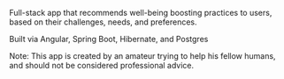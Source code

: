 Full-stack app that recommends well-being boosting practices to users, based on their challenges, needs, and preferences.

Built via Angular, Spring Boot, Hibernate, and Postgres

Note: This app is created by an amateur trying to help his fellow humans, and should not be considered professional advice.